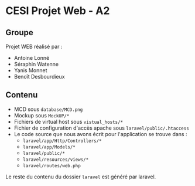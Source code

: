 # CESI Projet Web - A2
## Groupe
Projet WEB réalisé par :
- Antoine Lonné
- Séraphin Watenne
- Yanis Monnet
- Benoît Desbourdieux

## Contenu
- MCD sous `database/MCD.png`
- Mockup sous `MockUP/*`
- Fichiers de virtual host sous `vistual_hosts/*`
- Fichier de configuration d'accès apache sous `laravel/public/.htaccess`
- Le code source que nous avons écrit pour l'application se trouve dans : 
  - `laravel/app/Http/Controllers/*`
  - `laravel/app/Models/*`
  - `laravel/public/*`
  - `laravel/resources/views/*`
  - `laravel/routes/web.php`

Le reste du contenu du dossier `laravel` est généré par laravel.
